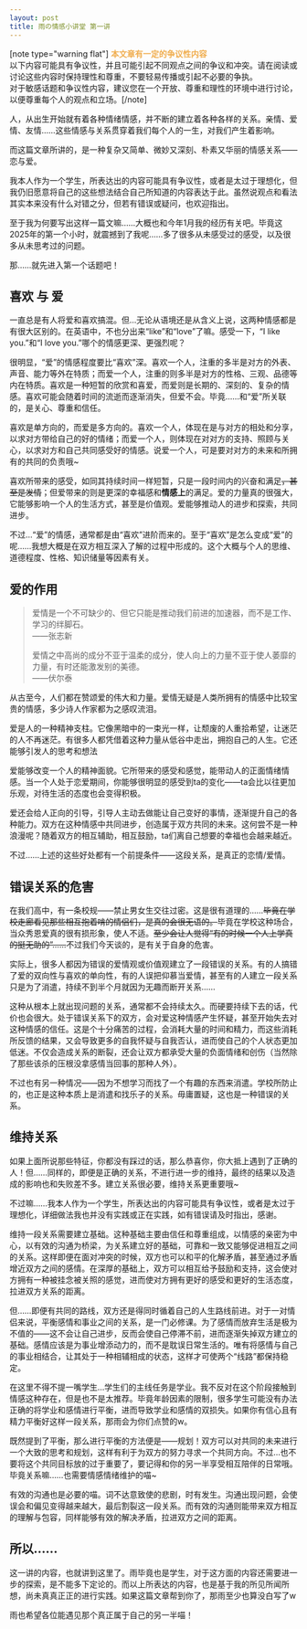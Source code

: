 ```yaml
---
layout: post
title: 雨の情感小讲堂 第一讲
---
```



<p>[note type="warning flat"] <span style="color:#f0ad4e;"><strong>本文章有一定的争议性内容</strong></span><br>以下内容可能具有争议性，并且可能引起不同观点之间的争议和冲突。请在阅读或讨论这些内容时保持理性和尊重，不要轻易传播或引起不必要的争执。<br>对于敏感话题和争议性内容，建议您在一个开放、尊重和理性的环境中进行讨论，以便尊重每个人的观点和立场。[/note]</p><p>人，从出生开始就有着各种情绪情感，并不断的建立着各种各样的关系。亲情、爱情、友情……这些情感与关系贯穿着我们每个人的一生，对我们产生着影响。</p><p>而这篇文章所讲的，是一种复杂又简单、微妙又深刻、朴素又华丽的情感关系——恋与爱。</p><p>我本人作为一个学生，所表达出的内容可能具有争议性，或者是太过于理想化，但我仍旧愿意将自己的这些想法结合自己所知道的内容表达于此。虽然说观点和看法其实本来没有什么对错之分，但若有错误或疑问，也欢迎指出。</p><p>至于我为何要写出这样一篇文嘛……大概也和今年1月我的经历有关吧。毕竟这2025年的第一个小时，就震撼到了我呢……多了很多从未感受过的感受，以及很多从未思考过的问题。</p><p>那……就先进入第一个话题吧！</p><h2>喜欢 与 爱</h2><p>一直总是有人将爱和喜欢搞混。但…无论从语境还是从含义上说，这两种情感都是有很大区别的。在英语中，不也分出来“like”和“love”了嘛。感受一下，“I like you.”和“I love you.”哪个的情感更深、更强烈呢？</p><p>很明显，“爱”的情感程度要比“喜欢”深。喜欢一个人，注重的多半是对方的外表、声音、能力等外在特质；而爱一个人，注重的则多半是对方的性格、三观、品德等内在特质。喜欢是一种短暂的欣赏和喜爱，而爱则是长期的、深刻的、复杂的情感。喜欢可能会随着时间的流逝而逐渐消失，但爱不会。毕竟……和“爱”所关联的，是关心、尊重和信任。</p><p>喜欢是单方向的，而爱是多方向的。喜欢一个人，体现在是与对方的相处和分享，以求对方带给自己的好的情绪；而爱一个人，则体现在对对方的支持、照顾与关心，以求对方和自己共同感受好的情感。说爱一个人，可是要对对方的未来和所拥有的共同的负责哦~</p><p>喜欢所带来的感受，如同其持续时间一样短暂，只是一段时间内的兴奋和满足<del>，甚至是发情</del>；但爱带来的则是更深的幸福感和<strong>情感上</strong>的满足。爱的力量真的很强大，它能够影响一个人的生活方式，甚至是价值观。爱能够推动人的进步和探索，共同进步。</p><p>不过…“爱”的情感，通常都是由“喜欢”进阶而来的。至于“喜欢”是怎么变成“爱”的呢……我想大概是在双方相互深入了解的过程中形成的。<span style="font-size:0;">至少我和他认识的过程是这样的…难以言说又奇妙至极w</span>这个大概与个人的思维、道德程度、性格、知识储量等因素有关。</p><h2>爱的作用</h2><blockquote><p>爱情是一个不可缺少的、但它只能是推动我们前进的加速器，而不是工作、学习的绊脚石。<br>——张志新</p><p>爱情之中高尚的成分不亚于温柔的成分，使人向上的力量不亚于使人萎靡的力量，有时还能激发别的美德。<br>——伏尔泰</p></blockquote><p>从古至今，人们都在赞颂爱的伟大和力量。爱情无疑是人类所拥有的情感中比较宝贵的情感，多少诗人作家都为之感叹流泪。</p><p>爱是人的一种精神支柱。它像黑暗中的一束光一样，让颓废的人重拾希望，让迷茫的人不再迷茫。有很多人都凭借着这种力量从低谷中走出，拥抱自己的人生。它还能够引发人的思考和想法</p><p>爱能够改变一个人的精神面貌。它所带来的感受和感觉，能带动人的正面情绪情感。当一个人处于恋爱期间，你能够很明显的感受到ta的变化——ta会比以往更加乐观，对待生活的态度也会变得积极。</p><p>爱还会给人正向的引导，引导人主动去做能让自己变好的事情，逐渐提升自己的各种能力。双方在这种情感中共同进步，创造属于双方共同的未来。这何尝不是一种浪漫呢？随着双方的相互辅助，相互鼓励，ta们离自己想要的幸福也会越来越近。</p><p>不过……上述的这些好处都有一个前提条件——这段关系，是真正的恋情/爱情。</p><h2>错误关系的危害</h2><p>在我们高中，有一条校规——禁止男女生交往过密。这是很有道理的……<del>毕竟在学校走廊看见那些相互抱着啃的情侣们，是真的会很无语的。</del>毕竟在学校这种场合，当众秀恩爱真的很有损形象，使人不适。<del>至少会让人觉得“有的时候一个人上学真的挺无助的”……</del>不过我们今天谈的，是有关于自身的危害。</p><p>实际上，很多人都因为错误的爱情观或价值观建立了一段错误的关系。有的人搞错了爱的双向性与喜欢的单向性，有的人误把仰慕当爱情，甚至有的人建立一段关系只是为了消遣，持续不到半个月就因为无趣而断开关系……</p><p>这种从根本上就出现问题的关系，通常都不会持续太久。而硬要持续下去的话，代价也会很大。处于错误关系下的双方，会对爱这种情感产生怀疑，甚至开始失去对这种情感的信任。这是个十分痛苦的过程，会消耗大量的时间和精力，而这些消耗所反馈的结果，又会导致更多的自我怀疑与自我否认，进而使自己的个人状态更加低迷。不仅会造成关系的断裂，还会让双方都承受大量的负面情绪和创伤（当然除了那些该杀的压根没拿感情当回事的那种人外）。</p><p>不过也有另一种情况——因为不想学习而找了一个有趣的东西来消遣。学校所防止的，也正是这种本质上是消遣和找乐子的关系。毋庸置疑，这也是一种错误的关系。</p><h2>维持关系</h2><p>如果上面所说那些特征，你都没有踩过的话，那么恭喜你，你大抵上遇到了正确的人！但……同样的，即便是正确的关系，不进行进一步的维持，最终的结果以及造成的影响也和失败差不多。建立关系很必要，维持关系更重要哦~</p><p>不过嘛……我本人作为一个学生，所表达出的内容可能具有争议性，或者是太过于理想化，详细做法我也并没有实践或正在实践，如有错误请及时指出，感谢。</p><p>维持一段关系需要建立基础。这种基础主要由信任和尊重组成，以情感的亲密为中心，以有效的沟通为桥梁，为关系建立好的基础，可靠和一致又能够促进相互之间的关系。这样即便在面对冲突的时候，双方也可以和平的化解矛盾，甚至通过矛盾增近双方之间的感情。在深厚的基础上，双方可以相互给予鼓励和支持，这会使对方拥有一种被挂念被关照的感觉，进而使对方拥有更好的感受和更好的生活态度，拉进双方关系的距离。</p><p>但……即便有共同的路线，双方还是得同时循着自己的人生路线前进。对于一对情侣来说，平衡感情和事业之间的关系，是一门必修课。为了感情而放弃生活是极为不值的——这不会让自己进步，反而会使自己停滞不前，进而逐渐失掉双方建立的基础。感情应该是为事业增添动力的，而不是耽误日常生活的。唯有将感情与自己的事业相结合，让其处于一种相辅相成的状态，这样才可使两个“线路”都保持稳定。</p><p>在这里不得不提一嘴学生…学生们的主线任务是学业。我不反对在这个阶段接触到情感这种存在，但是也不是太推荐。毕竟年龄因素的限制，很多学生可能没有办法正确的将学业和感情进行平衡，进而导致学业和感情的双损失。如果你有信心且有精力平衡好这样一段关系，那雨会为你们点赞的w。</p><p>既然提到了平衡，那么进行平衡的方法便是——规划！双方可以对共同的未来进行一个大致的思考和规划，这样有利于为双方的努力寻求一个共同方向。不过…也不要将这个共同目标放的过于重要了，要记得和你的另一半享受相互陪伴的日常哦。毕竟关系嘛……也需要情感情绪维护的喵~</p><p>有效的沟通也是必要的喵。词不达意致使的悲剧，时有发生。沟通出现问题，会使误会和偏见变得越来越大，最后割裂这一段关系。而有效的沟通则能带来双方相互的理解与包容，同样能够有效的解决矛盾，拉进双方之间的距离。</p><h2>所以……</h2><p>这一讲的内容，也就讲到这里了。雨毕竟也是学生，对于这方面的内容还需要进一步的探索，是不能多下定论的。而以上所表达的内容，也是基于我的所见所闻所想，尚未真真正正的进行实践。如果这篇文章帮到你了，那雨至少也算没白写了w</p><p>雨也希望各位能遇见那个真正属于自己的另一半喵！</p>
